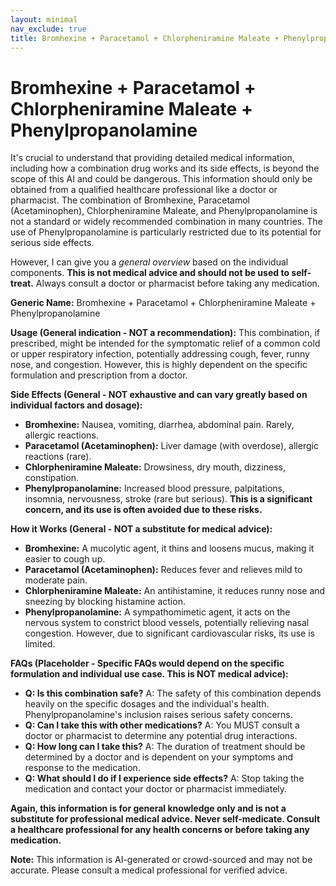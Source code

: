 ```yaml
---
layout: minimal
nav_exclude: true
title: Bromhexine + Paracetamol + Chlorpheniramine Maleate + Phenylpropanolamine
---
```


# Bromhexine + Paracetamol + Chlorpheniramine Maleate + Phenylpropanolamine

It's crucial to understand that providing detailed medical information, including how a combination drug works and its side effects, is beyond the scope of this AI and could be dangerous.  This information should only be obtained from a qualified healthcare professional like a doctor or pharmacist.  The combination of Bromhexine, Paracetamol (Acetaminophen), Chlorpheniramine Maleate, and Phenylpropanolamine is not a standard or widely recommended combination in many countries.  The use of Phenylpropanolamine is particularly restricted due to its potential for serious side effects.

However, I can give you a *general overview* based on the individual components.  **This is not medical advice and should not be used to self-treat.** Always consult a doctor or pharmacist before taking any medication.

**Generic Name:** Bromhexine + Paracetamol + Chlorpheniramine Maleate + Phenylpropanolamine

**Usage (General indication - NOT a recommendation):** This combination, if prescribed, might be intended for the symptomatic relief of a common cold or upper respiratory infection, potentially addressing cough, fever, runny nose, and congestion.  However, this is highly dependent on the specific formulation and prescription from a doctor.

**Side Effects (General - NOT exhaustive and can vary greatly based on individual factors and dosage):**

* **Bromhexine:** Nausea, vomiting, diarrhea, abdominal pain.  Rarely, allergic reactions.
* **Paracetamol (Acetaminophen):** Liver damage (with overdose), allergic reactions (rare).
* **Chlorpheniramine Maleate:** Drowsiness, dry mouth, dizziness, constipation.
* **Phenylpropanolamine:** Increased blood pressure, palpitations, insomnia, nervousness, stroke (rare but serious).  **This is a significant concern, and its use is often avoided due to these risks.**

**How it Works (General - NOT a substitute for medical advice):**

* **Bromhexine:** A mucolytic agent, it thins and loosens mucus, making it easier to cough up.
* **Paracetamol (Acetaminophen):** Reduces fever and relieves mild to moderate pain.
* **Chlorpheniramine Maleate:** An antihistamine, it reduces runny nose and sneezing by blocking histamine action.
* **Phenylpropanolamine:** A sympathomimetic agent, it acts on the nervous system to constrict blood vessels, potentially relieving nasal congestion.  However, due to significant cardiovascular risks, its use is limited.

**FAQs (Placeholder - Specific FAQs would depend on the specific formulation and individual use case.  This is NOT medical advice):**

* **Q: Is this combination safe?** A:  The safety of this combination depends heavily on the specific dosages and the individual's health.  Phenylpropanolamine's inclusion raises serious safety concerns.
* **Q: Can I take this with other medications?** A:  You MUST consult a doctor or pharmacist to determine any potential drug interactions.
* **Q: How long can I take this?** A:  The duration of treatment should be determined by a doctor and is dependent on your symptoms and response to the medication.
* **Q: What should I do if I experience side effects?** A:  Stop taking the medication and contact your doctor or pharmacist immediately.


**Again, this information is for general knowledge only and is not a substitute for professional medical advice.  Never self-medicate. Consult a healthcare professional for any health concerns or before taking any medication.**


**Note:** This information is AI-generated or crowd-sourced and may not be accurate. Please consult a medical professional for verified advice.